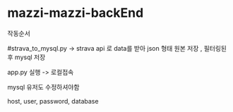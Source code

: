 # mazzi-mazzi-backEnd

작동순서


#strava_to_mysql.py 
-> strava api 로 data를 받아 
json 형태 원본 저장 , 필터링된후 mysql 저장

app.py 실행 -> 로컬접속



mysql 유저도 수정하셔야함

host, user, password, database
